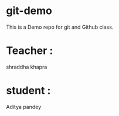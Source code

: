 # git-demo
This is a Demo repo for git and Github class. 
# Teacher : 
shraddha khapra
# student :
Aditya pandey
